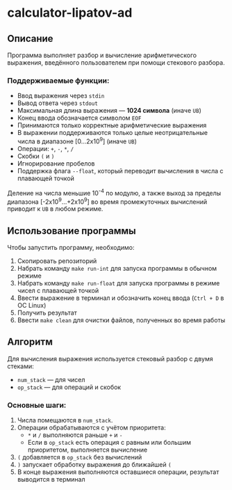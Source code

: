 # calculator-lipatov-ad

## Описание

Программа выполняет разбор и вычисление арифметического выражения, введённого пользователем при помощи стекового разбора.

### Поддерживаемые функции:

- Ввод выражения через `stdin`
- Вывод ответа через `stdout`
- Максимальная длина выражения — **1024 символа** (иначе `UB`)
- Конец ввода обозначается символом `EOF`
- Принимаются только корректные арифметические выражения
- В выражении поддерживаются только целые неотрицательные числа в диапазоне [0...2x10<sup>9</sup>] (иначе `UB`)
- Операции: `+`, `-`, `*`, `/`
- Скобки `(` и `)`
- Игнорирование пробелов
- Поддержка флага `--float`, который переводит вычисления в числа с плавающей точкой

Деление на числа меньшие 10<sup>-4</sup> по модулю, а также выход за пределы диапазона [-2x10<sup>9</sup>...+2x10<sup>9</sup>] во время промежуточных вычислений приводит к `UB` в любом режиме.



## Использование программы

Чтобы запустить программу, необходимо:
1. Скопировать репозиторий
2. Набрать команду `make run-int` для запуска программы в обычном режиме
3. Набрать команду `make run-float` для запуска программы в режиме чисел с плавающей точкой
4. Ввести выражение в терминал и обозначить конец ввода (`Ctrl + D` в ОС Linux)
5. Получить результат
6. Ввести `make clean` для очистки файлов, полученных во время работы

## Алгоритм

Для вычисления выражения используется стековый разбор с двумя стеками:

- `num_stack` — для чисел
- `op_stack` — для операций и скобок

### Основные шаги:

1. Числа помещаются в `num_stack`.
2. Операции обрабатываются с учётом приоритета:
    - `*` и `/` выполняются раньше `+` и `-`
    - Если в `op_stack` есть операция с равным или большим приоритетом, выполняется вычисление
3. `(` добавляется в `op_stack` без вычислений
4. `)` запускает обработку выражения до ближайшей `(`
5. В конце выражения выполняются оставшиеся операции, результат выводится в терминал
